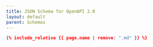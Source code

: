 ```yaml
---
title: JSON Schema for OpenAPI 2.0
layout: default
parent: Schemas
---
```


```json
{% include_relative {{ page.name | remove: ".md" }} %}
```

